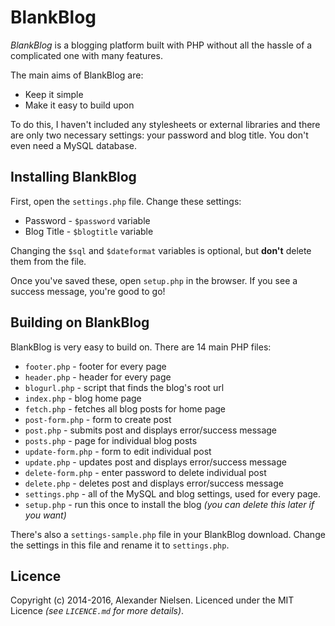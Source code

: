 # BlankBlog

*BlankBlog* is a blogging platform built with PHP without all the hassle of a complicated one with many features.

The main aims of BlankBlog are:

- Keep it simple
- Make it easy to build upon

To do this, I haven't included any stylesheets or external libraries and there are only two necessary settings: your password and blog title. You don't even need a MySQL database.

## Installing BlankBlog

First, open the `settings.php` file. Change these settings:

- Password - `$password` variable
- Blog Title - `$blogtitle` variable

Changing the `$sql` and `$dateformat` variables is optional, but **don't** delete them from the file.

Once you've saved these, open `setup.php` in the browser. If you see a success message, you're good to go!

## Building on BlankBlog

BlankBlog is very easy to build on. There are 14 main PHP files:

- `footer.php` - footer for every page
- `header.php` - header for every page
- `blogurl.php` - script that finds the blog's root url
- `index.php` - blog home page
- `fetch.php` - fetches all blog posts for home page
- `post-form.php` - form to create post
- `post.php` - submits post and displays error/success message
- `posts.php` - page for individual blog posts
- `update-form.php` - form to edit individual post
- `update.php` - updates post and displays error/success message
- `delete-form.php` - enter password to delete individual post
- `delete.php` - deletes post and displays error/success message
- `settings.php` - all of the MySQL and blog settings, used for every page.
- `setup.php` - run this once to install the blog *(you can delete this later if you want)*

There's also a `settings-sample.php` file in your BlankBlog download. Change the settings in this file and rename it to `settings.php`.

## Licence

Copyright (c) 2014-2016, Alexander Nielsen. Licenced under the MIT Licence *(see `LICENCE.md` for more details)*.
